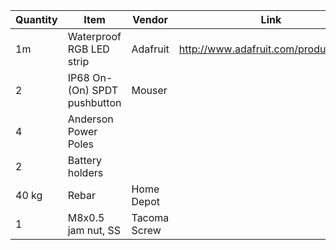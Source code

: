| Quantity | Item | Vendor | Link | Price | Purchased? |
|----------|------|--------|------|-------|------------|
| 1m | Waterproof RGB LED strip | Adafruit | http://www.adafruit.com/products/306 | $30 | No |
| 2 | IP68 On-(On) SPDT pushbutton | Mouser | | $5.50 ea | Yes |
| 4 | Anderson Power Poles | | | | We probably have this |
| 2 | Battery holders      | | | | No |
| 40 kg | Rebar | Home Depot | | | No |
| 1 | M8x0.5 jam nut, SS | Tacoma Screw | | | No | 
